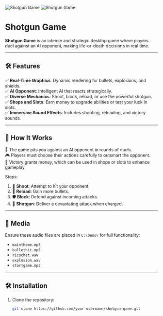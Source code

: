![Shotgun Game](https://media.discordapp.net/attachments/282602166068314132/1322698250238693427/image.png?ex=6771d23d&is=677080bd&hm=35496438a1f4072dfa605e10f79fb263994b4fce8806e5234764db19dc759f71&=&format=webp&quality=lossless)
![Shotgun Game](https://media.discordapp.net/attachments/282602166068314132/1322698773981429770/image.png?ex=6771d2ba&is=6770813a&hm=33f5bb49454d9a2eee27144682faf518e446206c2859a1f72a30f753649bb52d&=&format=webp&quality=lossless)
# Shotgun Game


**Shotgun Game** is an intense and strategic desktop game where players duel against an AI opponent, making life-or-death decisions in real time.

---

## 🛠️ Features

✅ **Real-Time Graphics**: Dynamic rendering for bullets, explosions, and shields.  
✅ **AI Opponent**: Intelligent AI that reacts strategically.  
✅ **Diverse Mechanics**: Shoot, block, reload, or use the powerful shotgun.  
✅ **Shops and Slots**: Earn money to upgrade abilities or test your luck in slots.  
✅ **Immersive Sound Effects**: Includes shooting, reloading, and victory sounds.

---

## 🚀 How It Works

👾 The game pits you against an AI opponent in rounds of duels.  
🎮 Players must choose their actions carefully to outsmart the opponent.  
🎯 Victory grants money, which can be used in shops or slots to enhance gameplay.

Steps:
1. 🎯 **Shoot**: Attempt to hit your opponent.  
2. 🔄 **Reload**: Gain more bullets.  
3. 🛡️ **Block**: Defend against incoming attacks.  
4. 🔫 **Shotgun**: Deliver a devastating attack when charged.

---

## 🎵 Media

Ensure these audio files are placed in `C:\Demo\` for full functionality:
- `maintheme.mp3`
- `bullethit.mp3`
- `ricochet.wav`
- `explosion.wav`
- `startgame.mp3`

---

## 🛠️ Installation

1. Clone the repository:
   ```bash
   git clone https://github.com/your-username/shotgun-game.git
